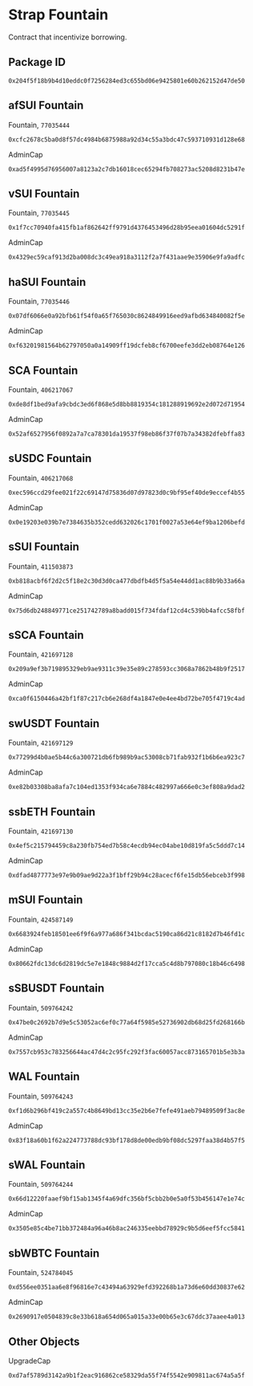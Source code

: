 # Strap Fountain
Contract that incentivize borrowing.

## Package ID
```
0x204f5f18b9b4d10eddc0f7256284ed3c655bd06e9425801e60b262152d47de50
```

## afSUI Fountain
Fountain, `77035444`
```
0xcfc2678c5ba0d8f57dc4984b6875988a92d34c55a3bdc47c593710931d128e68
```
AdminCap
```
0xad5f4995d76956007a8123a2c7db16018cec65294fb708273ac5208d8231b47e
```

## vSUI Fountain
Fountain, `77035445`
```
0x1f7cc70940fa415fb1af862642ff9791d4376453496d28b95eea01604dc5291f
```
AdminCap
```
0x4329ec59caf913d2ba008dc3c49ea918a3112f2a7f431aae9e35906e9fa9adfc
```

## haSUI Fountain
Fountain, `77035446`
```
0x07df6066e0a92bfb61f54f0a65f765030c8624849916eed9afbd634840082f5e
```
AdminCap
```
0xf63201981564b62797050a0a14909ff19dcfeb8cf6700eefe3dd2eb08764e126
```

## SCA Fountain
Fountain, `406217067`
```
0xde8df1bed9afa9cbdc3ed6f868e5d8bb8819354c181288919692e2d072d71954
```
AdminCap
```
0x52af6527956f0892a7a7ca78301da19537f98eb86f37f07b7a34382dfebffa83
```

## sUSDC Fountain
Fountain, `406217068`
```
0xec596ccd29fee021f22c69147d75836d07d97823d0c9bf95ef40de9eccef4b55
```
AdminCap
```
0x0e19203e039b7e7384635b352cedd632026c1701f0027a53e64ef9ba1206befd
```

## sSUI Fountain
Fountain, `411503873`
```
0xb818acbf6f2d2c5f18e2c30d3d0ca477dbdfb4d5f5a54e44dd1ac88b9b33a66a
```
AdminCap
```
0x75d6db248849771ce251742789a8badd015f734fdaf12cd4c539bb4afcc58fbf
```

## sSCA Fountain
Fountain, `421697128`
```
0x209a9ef3b719895329eb9ae9311c39e35e89c278593cc3068a7862b48b9f2517
```
AdminCap
```
0xca0f6150446a42bf1f87c217cb6e268df4a1847e0e4ee4bd72be705f4719c4ad
```

## swUSDT Fountain
Fountain, `421697129`
```
0x77299d4b0ae5b44c6a300721db6fb989b9ac53008cb71fab932f1b6b6ea923c7
```
AdminCap
```
0xe82b03308ba8afa7c104ed1353f934ca6e7884c482997a666e0c3ef808a9dad2
```

## ssbETH Fountain
Fountain, `421697130`
```
0x4ef5c215794459c8a230fb754ed7b58c4ecdb94ec04abe10d819fa5c5ddd7c14
```
AdminCap
```
0xdfad4877773e97e9b09ae9d22a3f1bff29b94c28acecf6fe15db56ebceb3f998
```

## mSUI Fountain
Fountain, `424587149`
```
0x6683924feb18501ee6f9f6a977a686f341bcdac5190ca86d21c8182d7b46fd1c
```
AdminCap
```
0x80662fdc13dc6d2819dc5e7e1848c9884d2f17cca5c4d8b797080c18b46c6498
```

## sSBUSDT Fountain
Fountain, `509764242`
```
0x47be0c2692b7d9e5c53052ac6ef0c77a64f5985e52736902db68d25fd268166b
```
AdminCap
```
0x7557cb953c783256644ac47d4c2c95fc292f3fac60057acc873165701b5e3b3a
```

## WAL Fountain
Fountain, `509764243`
```
0xf1d6b296bf419c2a557c4b8649bd13cc35e2b6e7fefe491aeb79489509f3ac8e
```
AdminCap
```
0x83f18a60b1f62a224773788dc93bf178d8de00edb9bf08dc5297faa38d4b57f5
```

## sWAL Fountain
Fountain, `509764244`
```
0x66d12220faaef9bf15ab1345f4a69dfc356bf5cbb2b0e5a0f53b456147e1e74c
```
AdminCap
```
0x3505e85c4be71bb372484a96a46b8ac246335eebbd78929c9b5d6eef5fcc5841
```

## sbWBTC Fountain
Fountain, `524784045`
```
0xd556ee0351aa6e8f96816e7c43494a63929efd392268b1a73d6e60dd30837e62
```
AdminCap
```
0x2690917e0504839c8e33b618a654d065a015a33e00b65e3c67ddc37aaee4a013
```

## Other Objects
UpgradeCap
```
0xd7af5789d3142a9b1f2eac916862ce58329da55f74f5542e909811ac674a5a5f
```
